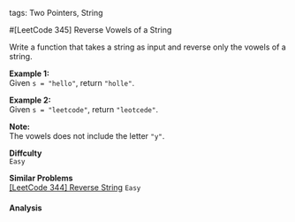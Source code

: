 tags: Two Pointers, String

#[LeetCode 345] Reverse Vowels of a String

Write a function that takes a string as input and reverse only the vowels of a string.

**Example 1:**  
Given `s = "hello"`, return `"holle"`.

**Example 2:**  
Given `s = "leetcode"`, return `"leotcede"`.

**Note:**  
The vowels does not include the letter `"y"`.

**Diffculty**  
`Easy`

**Similar Problems**  
[[LeetCode 344] Reverse String]() `Easy`


#### Analysis

